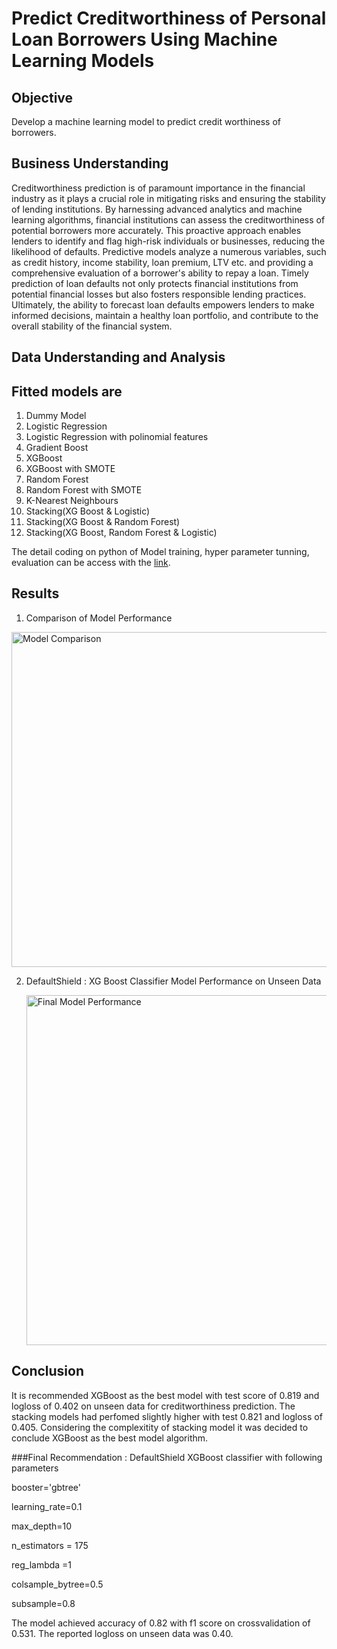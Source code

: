 # Predict Creditworthiness of Personal Loan Borrowers Using Machine Learning Models
## Objective
Develop a machine learning model to predict credit worthiness of borrowers.

## Business Understanding
Creditworthiness prediction is of paramount importance in the financial industry as it plays a crucial role in mitigating risks and ensuring the stability of lending institutions. By harnessing advanced analytics and machine learning algorithms, financial institutions can assess the creditworthiness of potential borrowers more accurately. This proactive approach enables lenders to identify and flag high-risk individuals or businesses, reducing the likelihood of defaults. Predictive models analyze a numerous variables, such as credit history, income stability, loan premium, LTV etc. and providing a comprehensive evaluation of a borrower's ability to repay a loan. Timely prediction of loan defaults not only protects financial institutions from potential financial losses but also fosters responsible lending practices. Ultimately, the ability to forecast loan defaults empowers lenders to make informed decisions, maintain a healthy loan portfolio, and contribute to the overall stability of the financial system.


## Data Understanding and Analysis


## Fitted models are
1. Dummy Model
2. Logistic Regression
3. Logistic Regression with polinomial features
4. Gradient Boost
5. XGBoost
6. XGBoost with SMOTE
7. Random Forest
8. Random Forest with SMOTE
9. K-Nearest Neighbours
10. Stacking(XG Boost & Logistic)
11. Stacking(XG Boost & Random Forest)
12. Stacking(XG Boost, Random Forest & Logistic)

The detail coding on python of Model training, hyper parameter tunning, evaluation can be access with the [link](https://github.com/yasiSriLanka/dsc-capstone-loan-default-prediction/blob/main/Loan%20Default%20Prediction%20Model.ipynb). 

## Results
1. Comparison of Model Performance
<img width="536" alt="Model Comparison" src="https://github.com/yasiSriLanka/dsc-capstone-loan-default-prediction/assets/141664072/fefa10c5-02c3-4112-bc10-3fe4b5e404b8">

2. DefaultShield : XG Boost Classifier Model Performance on Unseen Data
   
   <img width="560" alt="Final Model Performance" src="https://github.com/yasiSriLanka/dsc-capstone-loan-default-prediction/assets/141664072/4c161705-a9fa-4e9f-b8b9-2de16308fb38">

   

## Conclusion
It is recommended XGBoost as the best model with test score of 0.819 and logloss of 0.402 on unseen data for creditworthiness prediction. The stacking models had perfomed slightly higher with test 0.821 and logloss of 0.405. Considering the complexitity of stacking model it was decided to conclude XGBoost as the best model algorithm.

###Final Recommendation : DefaultShield
XGBoost classifier with following parameters

booster='gbtree'

learning_rate=0.1

max_depth=10

n_estimators = 175

reg_lambda =1

colsample_bytree=0.5

subsample=0.8

The model achieved accuracy of 0.82 with f1 score on crossvalidation of 0.531. The reported logloss on unseen data was 0.40.

